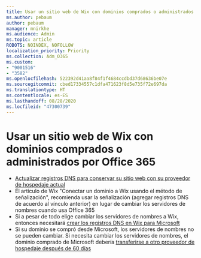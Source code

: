 ```yaml
---
title: Usar un sitio web de Wix con dominios comprados o administrados por Office 365
ms.author: pebaum
author: pebaum
manager: mnirkhe
ms.audience: Admin
ms.topic: article
ROBOTS: NOINDEX, NOFOLLOW
localization_priority: Priority
ms.collection: Adm_O365
ms.custom:
- "9001516"
- "3582"
ms.openlocfilehash: 522392d41aa8f84f1f4684ccdbd37d68636be07e
ms.sourcegitcommit: cbed17334557c1dfa471623f8d5e735f72e697da
ms.translationtype: HT
ms.contentlocale: es-ES
ms.lasthandoff: 08/28/2020
ms.locfileid: "47300739"
---
```

# <a name="using-wix-website-with-office-365-purchased-or-managed-domains"></a>Usar un sitio web de Wix con dominios comprados o administrados por Office 365

- [Actualizar registros DNS para conservar su sitio web con su proveedor de hospedaje actual](https://docs.microsoft.com/microsoft-365/admin/dns/update-dns-records-to-retain-current-hosting-provider)
- El artículo de Wix "Conectar un dominio a Wix usando el método de señalización", recomienda usar la señalización (agregar registros DNS de acuerdo al vínculo anterior) en lugar de cambiar los servidores de nombres cuando usa Office 365
- Si a pesar de todo elige cambiar los servidores de nombres a Wix, entonces necesitará [crear los registros DNS en Wix para Microsoft](https://docs.microsoft.com/microsoft-365/admin/dns/create-dns-records-at-wix?view=o365-worldwide)
- Si su dominio se compró desde Microsoft, los servidores de nombres no se pueden cambiar. Si necesita cambiar los servidores de nombres, el dominio comprado de Microsoft debería [transferirse a otro proveedor de hospedaje después de 60 días](https://docs.microsoft.com/microsoft-365/admin/get-help-with-domains/transfer-a-domain-from-microsoft-to-another-host)